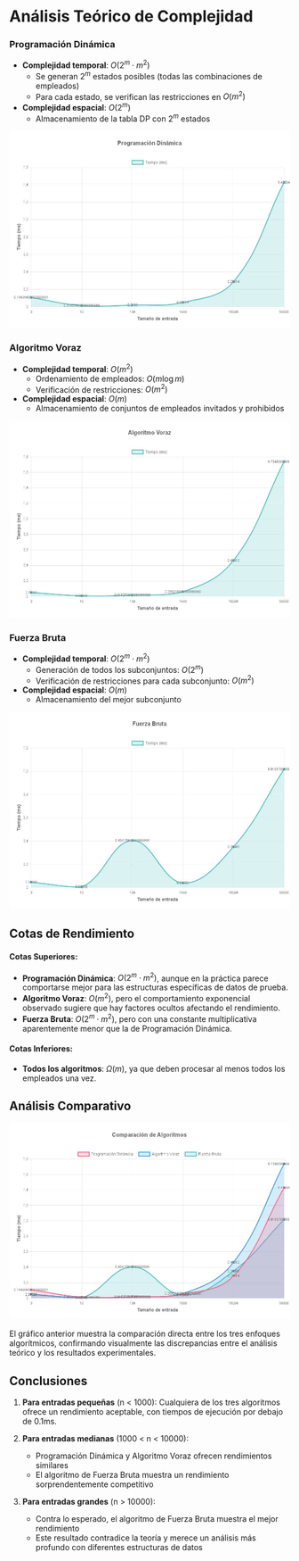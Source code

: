# Análisis Teórico de Complejidad

### Programación Dinámica
- **Complejidad temporal**: $O(2^m \cdot m^2)$
  - Se generan $2^m$ estados posibles (todas las combinaciones de empleados)
  - Para cada estado, se verifican las restricciones en $O(m^2)$
- **Complejidad espacial**: $O(2^m)$
  - Almacenamiento de la tabla DP con $2^m$ estados

![Comportamiento de Programación Dinámica](./graficos/p2_dinamica.jpg)

### Algoritmo Voraz
- **Complejidad temporal**: $O(m^2)$
  - Ordenamiento de empleados: $O(m \log m)$
  - Verificación de restricciones: $O(m^2)$
- **Complejidad espacial**: $O(m)$
  - Almacenamiento de conjuntos de empleados invitados y prohibidos

![Comportamiento del Algoritmo Voraz](./graficos/p2_voraz.jpg)

### Fuerza Bruta
- **Complejidad temporal**: $O(2^m \cdot m^2)$
  - Generación de todos los subconjuntos: $O(2^m)$
  - Verificación de restricciones para cada subconjunto: $O(m^2)$
- **Complejidad espacial**: $O(m)$
  - Almacenamiento del mejor subconjunto

![Comportamiento de Fuerza Bruta](./graficos/p2_fuerza_bruta.jpg)

## Cotas de Rendimiento

#### Cotas Superiores:
- **Programación Dinámica**: $O(2^m \cdot m^2)$, aunque en la práctica parece comportarse mejor para las estructuras específicas de datos de prueba.
- **Algoritmo Voraz**: $O(m^2)$, pero el comportamiento exponencial observado sugiere que hay factores ocultos afectando el rendimiento.
- **Fuerza Bruta**: $O(2^m \cdot m^2)$, pero con una constante multiplicativa aparentemente menor que la de Programación Dinámica.

#### Cotas Inferiores:
- **Todos los algoritmos**: $\Omega(m)$, ya que deben procesar al menos todos los empleados una vez.

## Análisis Comparativo

![Comparación de los Tres Algoritmos](./graficos/p2_comparacion.jpg)

El gráfico anterior muestra la comparación directa entre los tres enfoques algorítmicos, confirmando visualmente las discrepancias entre el análisis teórico y los resultados experimentales.

## Conclusiones

1. **Para entradas pequeñas** (n < 1000): Cualquiera de los tres algoritmos ofrece un rendimiento aceptable, con tiempos de ejecución por debajo de 0.1ms.

2. **Para entradas medianas** (1000 < n < 10000): 
   - Programación Dinámica y Algoritmo Voraz ofrecen rendimientos similares
   - El algoritmo de Fuerza Bruta muestra un rendimiento sorprendentemente competitivo

3. **Para entradas grandes** (n > 10000):
   - Contra lo esperado, el algoritmo de Fuerza Bruta muestra el mejor rendimiento
   - Este resultado contradice la teoría y merece un análisis más profundo con diferentes estructuras de datos
